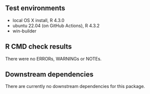 ## Test environments

* local OS X install, R 4.3.0
* ubuntu 22.04 (on GitHub Actions), R 4.3.2
* win-builder

## R CMD check results

There were no ERRORs, WARNINGs or NOTEs.

## Downstream dependencies

There are currently no downstream dependencies for this package.
